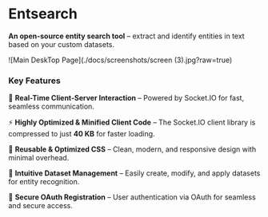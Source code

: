 # **Entsearch**  

**An open-source entity search tool** – extract and identify entities in text based on your custom datasets.  

![Main DeskTop Page](./docs/screenshots/screen (3).jpg?raw=true)

### **Key Features**  
🚀 **Real-Time Client-Server Interaction** – Powered by Socket.IO for fast, seamless communication.  

⚡ **Highly Optimized & Minified Client Code** – The Socket.IO client library is compressed to just **40 KB** for faster loading.  

🎨 **Reusable & Optimized CSS** – Clean, modern, and responsive design with minimal overhead.  

📂 **Intuitive Dataset Management** – Easily create, modify, and apply datasets for entity recognition.  

🔐 **Secure OAuth Registration** – User authentication via OAuth for seamless and secure access.  

